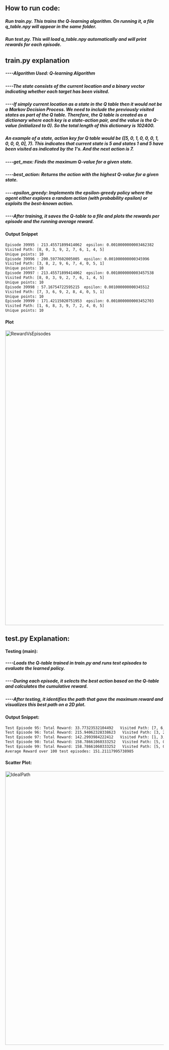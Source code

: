 ## How to run code:
##### Run train.py. This trains the Q-learning algorithm. On running it, a file q_table.npy will appear in the same folder.
##### Run test.py. This will load q_table.npy automatically and will print rewards for each episode.


## train.py explanation
 ##### ----Algorithm Used: Q-learning Algorithm
 ##### ----The state consists of the current location and a binary vector indicating whether each target has been visited.
 
 ##### ----If simply current location as a state in the Q table then it would not be a Markov Decision Process. We need to include the previously visited states as part of the Q table. Therefore, the Q table is created as a dictionary where each key is a state-action pair, and the value is the Q-value (initialized to 0). So the total length of this dictionary is 102400.  
 ##### An example of a state, action key for Q table would be ([5, 0, 1, 0, 0, 0, 1, 0, 0, 0, 0], 7). This indicates that current state is 5 and states 1 and 5 have been visited as indicated by the 1's. And the next action is 7.
 
 ##### ----get_max: Finds the maximum Q-value for a given state.
 
 ##### ----best_action: Returns the action with the highest Q-value for a given state.
 
 ##### ----epsilon_greedy: Implements the epsilon-greedy policy where the agent either explores a random action (with probability epsilon) or exploits the best-known action.
 
 ##### ----After training, it saves the Q-table to a file and plots the rewards per episode and the running average reward.

#### Output Snippet
``` bash
Episode 39995 : 213.45571899414062  epsilon: 0.0010000000003462382
Visited Path: [8, 0, 3, 9, 2, 7, 6, 1, 4, 5]
Unique points: 10
Episode 39996 : 200.5977602005005  epsilon: 0.001000000000345996
Visited Path: [3, 8, 2, 9, 6, 7, 4, 0, 5, 1]
Unique points: 10
Episode 39997 : 213.45571899414062  epsilon: 0.0010000000003457538
Visited Path: [8, 0, 3, 9, 2, 7, 6, 1, 4, 5]
Unique points: 10
Episode 39998 : 57.16754722595215  epsilon: 0.001000000000345512
Visited Path: [7, 3, 6, 9, 2, 8, 4, 0, 5, 1]
Unique points: 10
Episode 39999 : 171.42115020751953  epsilon: 0.0010000000003452703
Visited Path: [1, 6, 8, 3, 9, 7, 2, 4, 0, 5]
Unique points: 10
```

#### Plot

<img width="935" alt="RewardVsEpisodes" src="https://github.com/user-attachments/assets/dcde9bb8-6276-488d-9f48-985f77d65f97">


## test.py Explanation:
#### Testing (main):
##### ----Loads the Q-table trained in train.py and runs test episodes to evaluate the learned policy.
##### ----During each episode, it selects the best action based on the Q-table and calculates the cumulative reward.
##### ----After testing, it identifies the path that gave the maximum reward and visualizes this best path on a 2D plot.

#### Output Snippet:
``` bash
Test Episode 95: Total Reward: 33.77323532104492   Visited Path: [7, 6, 3, 9, 2, 8, 4, 0, 5, 1]
Test Episode 96: Total Reward: 215.94062328338623   Visited Path: [3, 2, 7, 6, 9, 8, 4, 0, 5, 1]
Test Episode 97: Total Reward: 142.2993984222412   Visited Path: [1, 3, 0, 9, 6, 7, 2, 8, 4, 5]
Test Episode 98: Total Reward: 158.78661060333252   Visited Path: [5, 0, 7, 9, 3, 8, 2, 6, 4, 1]
Test Episode 99: Total Reward: 158.78661060333252   Visited Path: [5, 0, 7, 9, 3, 8, 2, 6, 4, 1]
Average Reward over 100 test episodes: 151.21117995738985
```

#### Scatter Plot:

<img width="868" alt="IdealPath" src="https://github.com/user-attachments/assets/dc046f80-e314-413e-93e9-0b447a599949">



